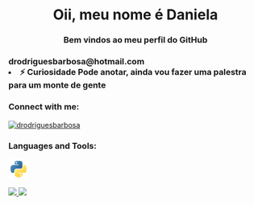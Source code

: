 <h1 align="center">Oii, meu nome é Daniela</h1>
<h3 align="center">Bem vindos ao meu perfil do GitHub</h3>
<h3 align=">Sou uma farmacêutica em busca de conhecimento</h3>
           
- Atualmente trabalho como farmacêutica no Grupo RD e estou em busca de uma oportunidade de juntar os amores da minha vida, farmácia e tecnologia, em uma transição de carreira.
- Amo compartilhar meus conhecimentos, e fico feliz da vida quando vejo que consegui ajudar alguém 
- 🌱 Estou aprendendo **Python**
- 📫 Dúvidas, pode me mandar um email: **drodriguesbarbosa@hotmail.com**
- ⚡ Curiosidade **Pode anotar, ainda vou fazer uma palestra para um monte de gente**
<h3 align="left">Connect with me:</h3>
<p align="left">
<a href="https://linkedin.com/in/drodriguesbarbosa" target="blank"><img align="center" src="https://raw.githubusercontent.com/rahuldkjain/github-profile-readme-generator/master/src/images/icons/Social/linked-in-alt.svg" alt="drodriguesbarbosa" height="30" width="40" /></a>
</p>

<h3 align="left">Languages and Tools:</h3>
<p align="left"> <a href="https://www.python.org" target="_blank" rel="noreferrer"> <img src="https://raw.githubusercontent.com/devicons/devicon/master/icons/python/python-original.svg" alt="python" width="40" height="40"/> </a> </p>

<div>
<a href="https://github.com/drodriguesbarbosa">
<img height="180em" src="https://github-readme-stats.vercel.app/api/top-langs/?username=drodriguesbarbosa&layout=compact&langs_count=7&theme=dracula"/>
<img height="180em" src="https://github-readme-stats.vercel.app/api?username=drodriguesbarbosa&show_icons=true&theme=dracula&include_all_commits=true&count_private=true"/>
</div>



<!--
**drodriguesbarbosa/drodriguesbarbosa** is a ✨ _special_ ✨ repository because its `README.md` (this file) appears on your GitHub profile.

Here are some ideas to get you started:

- 🔭 I’m currently working on ...
- 🌱 I’m currently learning ...
- 👯 I’m looking to collaborate on ...
- 🤔 I’m looking for help with ...
- 💬 Ask me about ...
- 📫 How to reach me: ...
- 😄 Pronouns: ...
- ⚡ Fun fact: ...
-->
